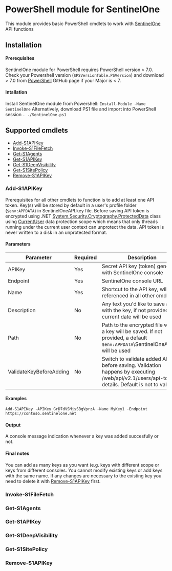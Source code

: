 # PowerShell module for SentinelOne

This module provides basic PowerShell cmdlets to work with [SentinelOne](https://www.sentinelone.com/) API functions

## Installation

#### Prerequisites
SentinelOne module for PowerShell requires PowerShell version > 7.0. Check your Powershell version (`$PSVersionTable.PSVersion`) and download > 7.0 from [PowerShell](https://github.com/PowerShell/PowerShell) GitHub page if your Major is < 7.

#### Intallation
Install SentinelOne module from Powershell: `Install-Module -Name SentinelOne`
Alternatively, download PS1 file and import into PowerShell session `. ./SentinelOne.ps1`

## Supported cmdlets
- [Add-S1APIKey](#Add-S1APIKey)
- [Invoke-S1FileFetch](#Invoke-S1FileFetch)
- [Get-S1Agents](#Get-S1Agents)
- [Get-S1APIKey](#Get-S1APIKey)
- [Get-S1DeepVisibility](#Get-S1DeepVisibility)
- [Get-S1SitePolicy](#Get-S1SitePolicy)
- [Remove-S1APIKey](#Remove-S1APIKey)

### Add-S1APIKey
Prerequisites for all other cmdlets to function is to add at least one API token. Key(s) will be stored by default in a user's profile folder (`$env:APPDATA`) in SentinelOneAPI.key file. Before saving API token is encrypted using .NET [System.Security.Cryptography.ProtectedData](https://docs.microsoft.com/en-us/dotnet/api/system.security.cryptography.protecteddata?view=dotnet-plat-ext-5.0) class using [CurrentUser](https://docs.microsoft.com/en-us/dotnet/api/system.security.cryptography.dataprotectionscope?view=dotnet-plat-ext-5.0)  data protection scope which means that only threads running under the current user context can unprotect the data. API token is never written to a disk in an unprotected format.
#### Parameters
|Parameter|Required|Description|Example
|--|--|--|--|
|APIKey|Yes|Secret API key (token) generated with SentinelOne console|GrD7dVSMjsSBgVprzA
|Endpoint|Yes|SentinelOne console URL|https://contoso.sentinelone.net
|Name|Yes|Shortcut to the API key, will be referenced in all other cmdlets|MyKey1
|Description|No|Any text you'd like to save along with the key, if not provided a current date will be used|Key provided by XYZ, expiries DD.MM.YYYY
|Path|No|Path to the encrypted file where a key will be saved. If not provided, a default `$env:APPDATA`\SentinelOneAPI.key will be used|C:\Folder\mykeys.api
|ValidateKeyBeforeAdding|No|Switch to validate added API key before saving. Validation happens by executing /web/api/v2.1/users/api-token-details. Default is not to validate
#### Examples
`Add-S1APIKey -APIKey GrD7dVSMjsSBgVprzA -Name MyKey1 -Endpoint https://contoso.sentinelone.net`
#### Output
A console message indication whenever a key was added succesfully or not.
#### Final notes
You can add as many keys as you want (e.g. keys with different scope or keys from different consoles.
You cannot modify existing keys or add keys with the same name. If any changes are necessary to the existing key you need to delete it with [Remove-S1APIKey](#Remove-S1APIKey) first.


### Invoke-S1FileFetch

### Get-S1Agents

### Get-S1APIKey

### Get-S1DeepVisibility

### Get-S1SitePolicy

### Remove-S1APIKey
